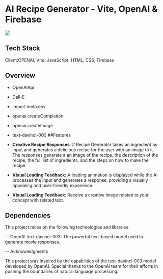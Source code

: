 # AI Recipe Generator - Vite, OpenAI & Firebase

![](images/recipeai.png)

## Tech Stack
Client:OPENAI, Vite, JavaScript, HTML, CSS, Firebase
## Overview
*  OpenAIApi
*  Dall-E
*  import.meta.env
*  openai.createCompletion
*  openai.createImage
*  text-davinci-003
##Features
* **Creative Recipe Responses**: # Recipe Generator takes an ingredient as input and generates a delicious recipe for the user with an image to it. The responses generate a an image of the recipe, the description of the recipe, the full list of ingredients, and the steps on how to make the recipe.

* **Visual Loading Feedback**: A loading animation is displayed while the AI processes the input and generates a response, providing a visually appealing and user-friendly experience.

* **Visual Loading Feedback**: Receive a creative image related to your concept with related text.

## Dependencies
This project relies on the following technologies and libraries:

-- OpenAI text-davinci-003: The powerful text-based model used to generate movie responses.

-- Acknowledgments

This project was inspired by the capabilities of the text-davinci-003 model developed by OpenAI. Special thanks to the OpenAI team for their efforts in pushing the boundaries of natural language processing.
